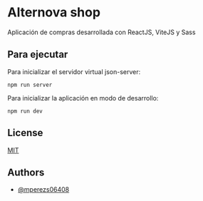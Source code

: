 # Alternova shop

Aplicación de compras desarrollada con ReactJS, ViteJS y Sass

## Para ejecutar

Para inicializar el servidor virtual json-server:
```
npm run server
```
Para inicializar la aplicación en modo de desarrollo:
```
npm run dev
```

## License

[MIT](https://choosealicense.com/licenses/mit/)


## Authors

- [@mperezs06408](https://github.com/mperezs06408)


